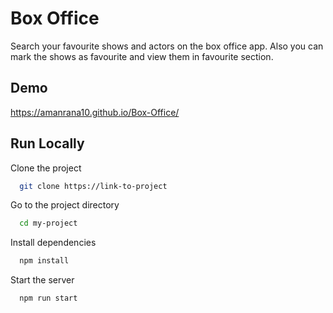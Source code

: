 
# Box Office

Search your favourite shows and actors on the box office app. Also you can mark the shows as favourite and view them in favourite section.


## Demo

https://amanrana10.github.io/Box-Office/


## Run Locally

Clone the project

```bash
  git clone https://link-to-project
```

Go to the project directory

```bash
  cd my-project
```

Install dependencies

```bash
  npm install
```

Start the server

```bash
  npm run start
```

